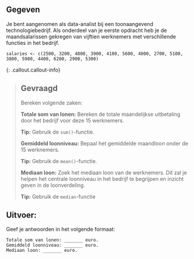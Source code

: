 ## Gegeven

Je bent aangenomen als data-analist bij een toonaangevend technologiebedrijf. Als onderdeel van je eerste opdracht heb je de maandsalarissen gekregen van vijftien werknemers met verschillende functies in het bedrijf.


```
salaries <- c(2500, 3200, 4800, 3900, 4100, 5600, 4000, 2700, 5100, 3800, 5900, 4400, 6200, 2900, 5300)
```

{: .callout.callout-info}
>## Gevraagd
>Bereken volgende zaken: 
>
>**Totale som van lonen:** Bereken de totale maandelijkse uitbetaling door het bedrijf voor deze 15 werknemers.
>
>**Tip:** Gebruik de `sum()`-functie.
>
>**Gemiddeld loonniveau:** Bepaal het gemiddelde maandloon onder de 15 werknemers.
>
>**Tip:** Gebruik de `mean()`-functie.
>
>**Mediaan loon:** Zoek het mediaan loon van de werknemers. Dit zal je helpen het centrale loonniveau in het bedrijf te begrijpen en inzicht geven in de loonverdeling.
>
>**Tip:** Gebruik de `median`-functie

## Uitvoer: 

Geef je antwoorden in het volgende formaat:
```
Totale som van lonen: _______ euro.
Gemiddeld loonniveau: _______ euro.
Mediaan loon: _______ euro.
```

